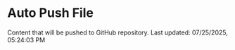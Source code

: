 # Auto Push File

Content that will be pushed to GitHub repository.
Last updated: 07/25/2025, 05:24:03 PM